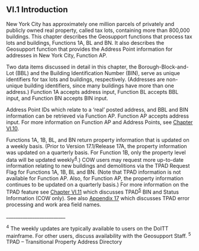 <h2>VI.1  Introduction</h2>

New York City has approximately one million parcels of privately and publicly owned real property, called tax lots,   containing more than 800,000 buildings.  This chapter describes the Geosupport functions that process tax lots and buildings, Functions 1A, BL and BN.  It also describes the Geosupport function that provides the Address Point information for addresses in New York City, Function AP.

Two data items discussed in detail in this chapter, the Borough-Block-and-Lot (BBL) and the Building Identification Number (BIN), serve as unique identifiers for tax lots and buildings, respectively.  (Addresses are non-unique building identifiers, since many buildings have more than one address.)  Function 1A accepts address input, Function BL accepts BBL input, and Function BN accepts BIN input.

Address Point IDs which relate to a ‘real’ posted address, and BBL and BIN information can be retrieved via Function AP.  Function AP accepts address input.  For more information on Function AP and Address Points, see [Chapter VI.10](../chapterVI/section10/).

Functions 1A, 1B, BL, and BN return property information that is updated on a weekly basis.  (Prior to Version 17.1/Release 17A, the property information was updated on a quarterly basis.  For Function 1B, only the property level data will be updated weekly<sup><a href="#section1.4">4</a></sup>.)  COW users may request more up-to-date information relating to new buildings and demolitions via the TPAD Request Flag for Functions 1A, 1B, BL and BN.  (Note that TPAD information is not available for Function AP.  Also, for Function AP, the property information continues to be updated on a quarterly basis.)  For more information on the TPAD feature see [Chapter VI.11](../chapterVI/section11/) which discusses TPAD<sup><a href="#section1.5">5</a></sup> BIN and Status Information (COW only).  See also [Appendix 17](../../../appendices/appendix17/) which discusses TPAD error processing and work area field names.


<p>_________________________</p>
<sup><span id="section1.4">4</span></sup> The weekly updates are typically available to users on the DoITT mainframe.  For other users, discuss availability with the Geosupport Staff.  
<sup><span id="section1.5">5</span></sup> TPAD – Transitional Property Address Directory

